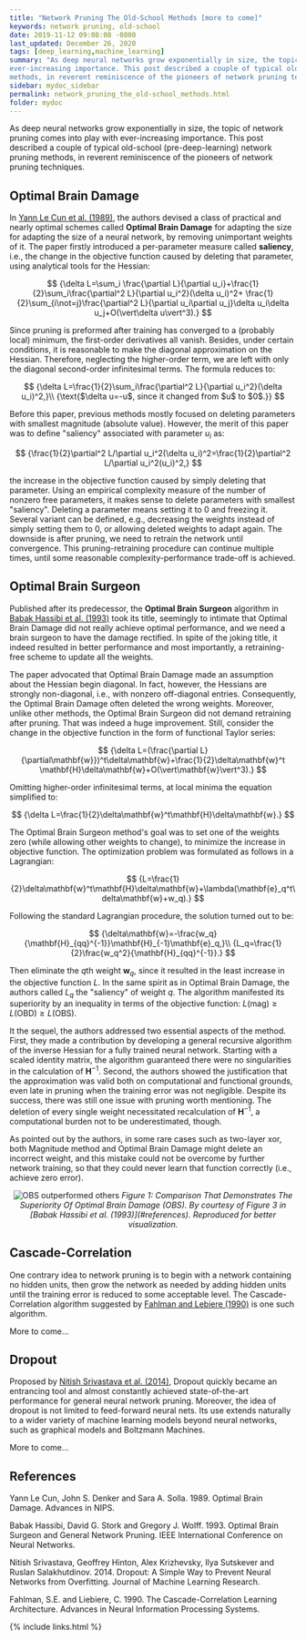 ```yaml
---
title: "Network Pruning The Old-School Methods [more to come]"
keywords: network pruning, old-school
date: 2019-11-12 09:08:08 -0800
last_updated: December 26, 2020
tags: [deep_learning,machine_learning]
summary: "As deep neural networks grow exponentially in size, the topic of network pruning comes into play with
ever-increasing importance. This post described a couple of typical old-school (pre-deep-learning) network pruning
methods, in reverent reminiscence of the pioneers of network pruning techniques."
sidebar: mydoc_sidebar
permalink: network_pruning_the_old-school_methods.html
folder: mydoc
---
```


As deep neural networks grow exponentially in size, the topic of network pruning comes into play with ever-increasing
importance. This post described a couple of typical old-school (pre-deep-learning) network pruning methods, in reverent
reminiscence of the pioneers of network pruning techniques.

## Optimal Brain Damage
In [Yann Le Cun et al. (1989)](#references), the authors devised a class of practical and nearly optimal schemes called
**Optimal Brain Damage** for adapting the size for adapting the size of a neural network, by removing unimportant
weights of it. The paper firstly introduced a per-parameter measure called **saliency**, i.e., the change in the
objective function caused by deleting that parameter, using analytical tools for the Hessian:

$$
  {\delta L=\sum_i \frac{\partial L}{\partial u_i}+\frac{1}{2}\sum_i\frac{\partial^2 L}{\partial u_i^2}(\delta u_i)^2+
\frac{1}{2}\sum_{i\not=j}\frac{\partial^2 L}{\partial u_i\partial u_j}\delta u_i\delta u_j+O(\vert\delta u\vert^3).}
$$

Since pruning is preformed after training has converged to a (probably local) minimum, the first-order derivatives
all vanish. Besides, under certain conditions, it is reasonable to make the diagonal approximation on the Hessian.
Therefore, neglecting the higher-order term, we are left with only the diagonal second-order infinitesimal terms.
The formula reduces to:

$$
  {\delta L=\frac{1}{2}\sum_i\frac{\partial^2 L}{\partial u_i^2}(\delta u_i)^2,}\\
  {\text{$\delta u=-u$, since it changed from $u$ to $0$.}}
$$

Before this paper, previous methods mostly focused on deleting parameters with smallest magnitude (absolute value).
However, the merit of this paper was to define "saliency" associated with parameter $u_i$ as:

$$
  {\frac{1}{2}\partial^2 L/\partial u_i^2(\delta u_i)^2=\frac{1}{2}\partial^2 L/\partial u_i^2(u_i)^2,}
$$

the increase in the objective function caused by simply deleting that parameter. Using an empirical complexity measure
of the number of nonzero free parameters, it makes sense to delete parameters with smallest "saliency". Deleting a
parameter means setting it to $0$ and freezing it. Several variant can be defined, e.g., decreasing the weights
instead of simply setting them to $0$, or allowing deleted weights to adapt again. The downside is after pruning, we
need to retrain the network until convergence. This pruning-retraining procedure can continue multiple times, until some
reasonable complexity-performance trade-off is achieved.

## Optimal Brain Surgeon
Published after its predecessor, the **Optimal Brain Surgeon** algorithm in [Babak Hassibi et al. (1993)](#references)
took its title, seemingly to intimate that Optimal Brain Damage did not really achieve optimal performance, and we need
a brain surgeon to have the damage rectified. In spite of the joking title, it indeed resulted in better performance and
most importantly, a retraining-free scheme to update all the weights.

The paper advocated that Optimal Brain Damage made an assumption about the Hessian begin diagonal. In fact, however, the
Hessians are strongly non-diagonal, i.e., with nonzero off-diagonal entries. Consequently, the Optimal Brain Damage
often deleted the wrong weights. Moreover, unlike other methods, the Optimal Brain Surgeon did not demand retraining
after pruning. That was indeed a huge improvement. Still, consider the change in the objective function in the form of
functional Taylor series:

$$
  {\delta L=(\frac{\partial L}{\partial\mathbf{w}})^t\delta\mathbf{w}+\frac{1}{2}\delta\mathbf{w}^t
  \mathbf{H}\delta\mathbf{w}+O(\vert\mathbf{w}\vert^3).}
$$

Omitting higher-order infinitesimal terms, at local minima the equation simplified to:

$$
  {\delta L=\frac{1}{2}\delta\mathbf{w}^t\mathbf{H}\delta\mathbf{w}.}
$$

The Optimal Brain Surgeon method's goal was to set one of the weights zero (while allowing other weights to change), to
minimize the increase in objective function. The optimization problem was formulated as follows in a Lagrangian:

$$
  {L=\frac{1}{2}\delta\mathbf{w}^t\mathbf{H}\delta\mathbf{w}+\lambda(\mathbf{e}_q^t\delta\mathbf{w}+w_q).}
$$

Following the standard Lagrangian procedure, the solution turned out to be:

$$
  {\delta\mathbf{w}=-\frac{w_q}{\mathbf{H}_{qq}^{-1}}\mathbf{H}_{-1}\mathbf{e}_q,}\\
  {L_q=\frac{1}{2}\frac{w_q^2}{\mathbf{H}_{qq}^{-1}}.}
$$

Then eliminate the $q$th weight $\mathbf{w}_q$, since it resulted in the least increase in the objective function $L$.
In the same spirit as in Optimal Brain Damage, the authors called $L_q$ the "saliency" of weight $q$. The algorithm
manifested its superiority by an inequality in terms of the objective function:
$L(\text{mag})\geq L(\text{OBD})\geq L(\text{OBS})$.

It the sequel, the authors addressed two essential aspects of the method. First, they made a contribution by developing
a general recursive algorithm of the inverse Hessian for a fully trained neural network. Starting with a scaled identity
matrix, the algorithm guaranteed there were no singularities in the calculation of $\mathbf{H}^{-1}$. Second, the
authors showed the justification that the approximation was valid both on computational and functional grounds, even
late in pruning when the training error was not negligible. Despite its success, there was still one issue with pruning
worth mentioning. The deletion of every single weight necessitated recalculation of $\mathbf{H}^{-1}$, a computational
burden not to be underestimated, though.

As pointed out by the authors, in some rare cases such as two-layer xor, both Magnitude method and Optimal Brain Damage
might delete an incorrect weight, and this mistake could not be overcome by further network training, so that they could
never learn that function correctly (i.e., achieve zero error).

<center>
    <img src="{{ "images/20191112-1.png" }}" alt="OBS outperformed others"/>
    <I>Figure 1: Comparison That Demonstrates The Superiority Of Optimal Brain Damage (OBS). By courtesy of Figure 3 in
    [Babak Hassibi et al. (1993)](#references). Reproduced for better visualization.</I>
</center>

## Cascade-Correlation
One contrary idea to network pruning is to begin with a network containing no hidden units, then grow the network as
needed by adding hidden units until the training error is reduced to some acceptable level. The Cascade-Correlation
algorithm suggested by [Fahlman and Lebiere (1990)](#references) is one such algorithm.

More to come...

## Dropout
Proposed by [Nitish Srivastava et al. (2014)](#references), Dropout quickly became an entrancing tool and almost
constantly achieved state-of-the-art performance for general neural network pruning. Moreover, the idea of dropout is
not limited to feed-forward neural nets. Its use extends naturally to a wider variety of machine learning models beyond
neural networks, such as graphical models and Boltzmann Machines.

More to come...

## References
Yann Le Cun, John S. Denker and Sara A. Solla. 1989. Optimal Brain Damage. Advances in NIPS.

Babak Hassibi, David G. Stork and Gregory J. Wolff. 1993. Optimal Brain Surgeon and General Network Pruning. IEEE
International Conference on Neural Networks.

Nitish Srivastava, Geoffrey Hinton, Alex Krizhevsky, Ilya Sutskever and Ruslan Salakhutdinov. 2014. Dropout: A Simple
Way to Prevent Neural Networks from Overfitting. Journal of Machine Learning Research.

Fahlman, S.E. and Liebiere, C. 1990. The Cascade-Correlation Learning Architecture. Advances in Neural Information
Processing Systems.

{% include links.html %}
